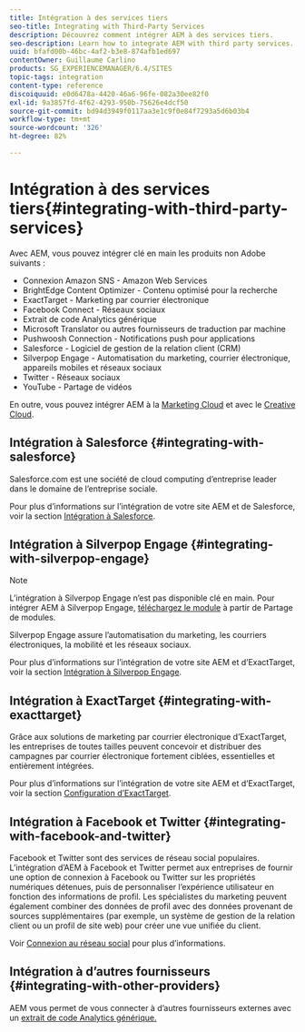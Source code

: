 ```yaml
---
title: Intégration à des services tiers
seo-title: Integrating with Third-Party Services
description: Découvrez comment intégrer AEM à des services tiers.
seo-description: Learn how to integrate AEM with third party services.
uuid: bfafd00b-46bc-4af2-b3e8-874afb1ed697
contentOwner: Guillaume Carlino
products: SG_EXPERIENCEMANAGER/6.4/SITES
topic-tags: integration
content-type: reference
discoiquuid: e0d6478a-4420-46a6-96fe-082a30ee82f0
exl-id: 9a3857fd-4f62-4293-950b-75626e4dcf50
source-git-commit: bd94d3949f0117aa3e1c9f0e84f7293a5d6b03b4
workflow-type: tm+mt
source-wordcount: '326'
ht-degree: 82%

---
```


# Intégration à des services tiers{#integrating-with-third-party-services}

Avec AEM, vous pouvez intégrer clé en main les produits non Adobe suivants :

* Connexion Amazon SNS - Amazon Web Services
* BrightEdge Content Optimizer - Contenu optimisé pour la recherche
* ExactTarget - Marketing par courrier électronique
* Facebook Connect - Réseaux sociaux
* Extrait de code Analytics générique
* Microsoft Translator ou autres fournisseurs de traduction par machine
* Pushwoosh Connection - Notifications push pour applications
* Salesforce - Logiciel de gestion de la relation client (CRM)
* Silverpop Engage - Automatisation du marketing, courrier électronique, appareils mobiles et réseaux sociaux
* Twitter - Réseaux sociaux
* YouTube - Partage de vidéos

En outre, vous pouvez intégrer AEM à la [Marketing Cloud](/help/sites-administering/marketing-cloud.md) et avec le [Creative Cloud](/help/assets/aem-cc-integration-best-practices.md).

## Intégration à Salesforce {#integrating-with-salesforce}

Salesforce.com est une société de cloud computing d’entreprise leader dans le domaine de l’entreprise sociale.

Pour plus d’informations sur l’intégration de votre site AEM et de Salesforce, voir la section [Intégration à Salesforce](/help/sites-administering/salesforce.md).

## Intégration à Silverpop Engage {#integrating-with-silverpop-engage}

>[!NOTE]
>
>L’intégration à Silverpop Engage n’est pas disponible clé en main. Pour intégrer AEM à Silverpop Engage, [téléchargez le module](https://www.adobeaemcloud.com/content/marketplace/marketplaceProxy.html?packagePath=/content/companies/public/adobe/packages/aem620/product/cq-mcm-integrations-silverpop-content) à partir de Partage de modules.

Silverpop Engage assure l’automatisation du marketing, les courriers électroniques, la mobilité et les réseaux sociaux.

Pour plus d’informations sur l’intégration de votre site AEM et d’ExactTarget, voir la section [Intégration à Silverpop Engage](/help/sites-administering/silverpop.md).

## Intégration à ExactTarget {#integrating-with-exacttarget}

Grâce aux solutions de marketing par courrier électronique d’ExactTarget, les entreprises de toutes tailles peuvent concevoir et distribuer des campagnes par courrier électronique fortement ciblées, essentielles et entièrement intégrées.

Pour plus d’informations sur l’intégration de votre site AEM et d’ExactTarget, voir la section [Configuration d’ExactTarget](/help/sites-administering/exacttarget.md).

## Intégration à Facebook et Twitter {#integrating-with-facebook-and-twitter}

Facebook et Twitter sont des services de réseau social populaires. L’intégration d’AEM à Facebook et Twitter permet aux entreprises de fournir une option de connexion à Facebook ou Twitter sur les propriétés numériques détenues, puis de personnaliser l’expérience utilisateur en fonction des informations de profil. Les spécialistes du marketing peuvent également combiner des données de profil avec des données provenant de sources supplémentaires (par exemple, un système de gestion de la relation client ou un profil de site web) pour créer une vue unifiée du client.

Voir [Connexion au réseau social](/help/communities/social-login.md) pour plus d’informations.

## Intégration à d’autres fournisseurs {#integrating-with-other-providers}

AEM vous permet de vous connecter à d’autres fournisseurs externes avec un [extrait de code Analytics générique.](/help/sites-administering/external-providers.md)

